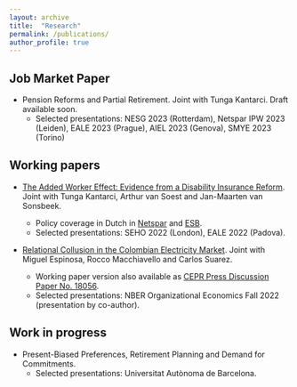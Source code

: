 ```yaml
---
layout: archive
title:  "Research"
permalink: /publications/
author_profile: true
---
```


Job Market Paper
---- 
* Pension Reforms and Partial Retirement. Joint with Tunga Kantarci. Draft available soon.
  * Selected presentations: NESG 2023 (Rotterdam), Netspar IPW 2023 (Leiden), EALE 2023 (Prague), AIEL 2023 (Genova), SMYE 2023 (Torino)

Working papers
---- 
* [The Added Worker Effect: Evidence from a Disability Insurance Reform](/files/Bernasconietal_AWE_2022.pdf). Joint with Tunga Kantarci, Arthur van Soest and Jan-Maarten van Sonsbeek.
  * Policy coverage in Dutch in [Netspar](https://www.netspar.nl/nieuws/hoe-reageren-partners-op-het-wegvallen-van-de-wia-uitkering/) and [ESB](https://esb.nu/partners-van-langdurig-zieken-zijn-meer-gaan-werken-door-invoering-wia/).
  * Selected presentations: SEHO 2022 (London), EALE 2022 (Padova).

* [Relational Collusion in the Colombian Electricity Market](/files/Bernasconi_et_al_Relational_Collusion_April_2023.pdf). Joint with Miguel Espinosa, Rocco Macchiavello and Carlos Suarez.
  * Working paper version also available as [CEPR Press Discussion Paper No. 18056](https://cepr.org/publications/dp18056).
  * Selected presentations: NBER Organizational Economics Fall 2022 (presentation by co-author).

Work in progress
----
* Present-Biased Preferences, Retirement Planning and Demand for Commitments.
  * Selected presentations: Universitat Autònoma de Barcelona.
